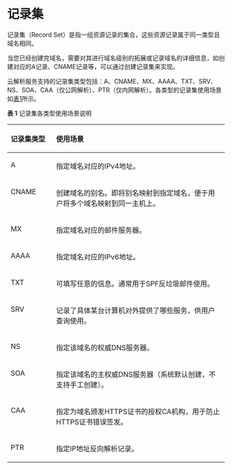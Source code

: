 # 记录集<a name="zh-cn_topic_0035467692"></a>

记录集（Record Set）是指一组资源记录的集合，这些资源记录属于同一类型且域名相同。

当您已经创建完域名，需要对其进行域名级别的拓展或记录域名的详细信息，如创建对应的A记录、CNAME记录等，可以通过创建记录集来实现。

云解析服务支持的记录集类型包括：A、CNAME、MX、AAAA、TXT、SRV、NS、SOA、CAA（仅公网解析）、PTR（仅内网解析）。各类型的记录集使用场景如[表1](#table352893684543)所示。

**表 1**  记录集各类型使用场景说明

<a name="table352893684543"></a>
<table><thead align="left"><tr id="row4158270784543"><th class="cellrowborder" valign="top" width="20.86%" id="mcps1.2.3.1.1"><p id="p4769582084543"><a name="p4769582084543"></a><a name="p4769582084543"></a>记录集类型</p>
</th>
<th class="cellrowborder" valign="top" width="79.14%" id="mcps1.2.3.1.2"><p id="p3815618484543"><a name="p3815618484543"></a><a name="p3815618484543"></a>使用场景</p>
</th>
</tr>
</thead>
<tbody><tr id="row3278903384543"><td class="cellrowborder" valign="top" width="20.86%" headers="mcps1.2.3.1.1 "><p id="p6182706684713"><a name="p6182706684713"></a><a name="p6182706684713"></a>A</p>
</td>
<td class="cellrowborder" valign="top" width="79.14%" headers="mcps1.2.3.1.2 "><p id="p4193645484713"><a name="p4193645484713"></a><a name="p4193645484713"></a>指定域名对应的IPv4地址。</p>
</td>
</tr>
<tr id="row1302669984543"><td class="cellrowborder" valign="top" width="20.86%" headers="mcps1.2.3.1.1 "><p id="p5572638184713"><a name="p5572638184713"></a><a name="p5572638184713"></a>CNAME</p>
</td>
<td class="cellrowborder" valign="top" width="79.14%" headers="mcps1.2.3.1.2 "><p id="p1754304684713"><a name="p1754304684713"></a><a name="p1754304684713"></a>创建域名的别名。即将别名映射到指定域名，便于用户将多个域名映射到同一主机上。</p>
</td>
</tr>
<tr id="row1508185684543"><td class="cellrowborder" valign="top" width="20.86%" headers="mcps1.2.3.1.1 "><p id="p693188084713"><a name="p693188084713"></a><a name="p693188084713"></a>MX</p>
</td>
<td class="cellrowborder" valign="top" width="79.14%" headers="mcps1.2.3.1.2 "><p id="p2461139984713"><a name="p2461139984713"></a><a name="p2461139984713"></a>指定域名对应的邮件服务器。</p>
</td>
</tr>
<tr id="row6348271984543"><td class="cellrowborder" valign="top" width="20.86%" headers="mcps1.2.3.1.1 "><p id="p3609680184713"><a name="p3609680184713"></a><a name="p3609680184713"></a>AAAA</p>
</td>
<td class="cellrowborder" valign="top" width="79.14%" headers="mcps1.2.3.1.2 "><p id="p3815972984713"><a name="p3815972984713"></a><a name="p3815972984713"></a>指定域名对应的IPv6地址。</p>
</td>
</tr>
<tr id="row1320301584543"><td class="cellrowborder" valign="top" width="20.86%" headers="mcps1.2.3.1.1 "><p id="p4662939884713"><a name="p4662939884713"></a><a name="p4662939884713"></a>TXT</p>
</td>
<td class="cellrowborder" valign="top" width="79.14%" headers="mcps1.2.3.1.2 "><p id="p1888491384713"><a name="p1888491384713"></a><a name="p1888491384713"></a>可填写任意的信息。通常用于SPF反垃圾邮件使用。</p>
</td>
</tr>
<tr id="row35589879171426"><td class="cellrowborder" valign="top" width="20.86%" headers="mcps1.2.3.1.1 "><p id="p51873461171426"><a name="p51873461171426"></a><a name="p51873461171426"></a>SRV</p>
</td>
<td class="cellrowborder" valign="top" width="79.14%" headers="mcps1.2.3.1.2 "><p id="p41000801171426"><a name="p41000801171426"></a><a name="p41000801171426"></a>记录了具体某台计算机对外提供了哪些服务，供用户查询使用。</p>
</td>
</tr>
<tr id="row4937928984652"><td class="cellrowborder" valign="top" width="20.86%" headers="mcps1.2.3.1.1 "><p id="p861690184713"><a name="p861690184713"></a><a name="p861690184713"></a>NS</p>
</td>
<td class="cellrowborder" valign="top" width="79.14%" headers="mcps1.2.3.1.2 "><p id="p50466255115045"><a name="p50466255115045"></a><a name="p50466255115045"></a>指定该域名的权威DNS服务器。</p>
</td>
</tr>
<tr id="row16748194512813"><td class="cellrowborder" valign="top" width="20.86%" headers="mcps1.2.3.1.1 "><p id="p17491545182817"><a name="p17491545182817"></a><a name="p17491545182817"></a>SOA</p>
</td>
<td class="cellrowborder" valign="top" width="79.14%" headers="mcps1.2.3.1.2 "><p id="p1374964582813"><a name="p1374964582813"></a><a name="p1374964582813"></a>指定该域名的主权威DNS服务器（系统默认创建，不支持手工创建）。</p>
</td>
</tr>
<tr id="row97313579415"><td class="cellrowborder" valign="top" width="20.86%" headers="mcps1.2.3.1.1 "><p id="p137325571941"><a name="p137325571941"></a><a name="p137325571941"></a>CAA</p>
</td>
<td class="cellrowborder" valign="top" width="79.14%" headers="mcps1.2.3.1.2 "><p id="p973216576420"><a name="p973216576420"></a><a name="p973216576420"></a>指定为域名颁发HTTPS证书的授权CA机构，用于防止HTTPS证书错误签发。</p>
</td>
</tr>
<tr id="row27523898143144"><td class="cellrowborder" valign="top" width="20.86%" headers="mcps1.2.3.1.1 "><p id="p36140851143144"><a name="p36140851143144"></a><a name="p36140851143144"></a>PTR</p>
</td>
<td class="cellrowborder" valign="top" width="79.14%" headers="mcps1.2.3.1.2 "><p id="p48223743143144"><a name="p48223743143144"></a><a name="p48223743143144"></a>指定IP地址反向解析记录。</p>
</td>
</tr>
</tbody>
</table>

